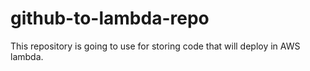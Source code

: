 # github-to-lambda-repo
This repository is going to use for storing code that will deploy in AWS lambda. 
